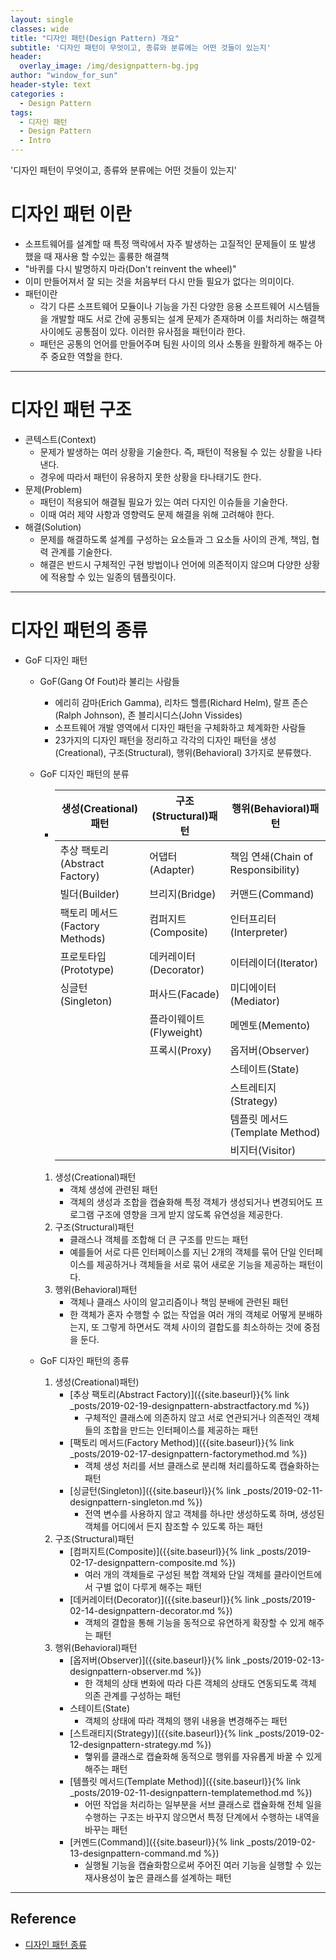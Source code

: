 ```yaml
---
layout: single
classes: wide
title: "디자인 패턴(Design Pattern) 개요"
subtitle: '디자인 패턴이 무엇이고, 종류와 분류에는 어떤 것들이 있는지'
header:
  overlay_image: /img/designpattern-bg.jpg
author: "window_for_sun"
header-style: text
categories :
  - Design Pattern
tags:
  - 디자인 패턴
  - Design Pattern
  - Intro
---
```


'디자인 패턴이 무엇이고, 종류와 분류에는 어떤 것들이 있는지'

# 디자인 패턴 이란
- 소프트웨어를 설계할 때 특정 맥락에서 자주 발생하는 고질적인 문제들이 또 발생 했을 때 재사용 할 수있는 훌륭한 해결책
- "바퀴를 다시 발명하지 마라(Don't reinvent the wheel)"
- 이미 만들어져서 잘 되는 것을 처음부터 다시 만들 필요가 없다는 의미이다.
- 패턴이란
    - 각기 다른 소프트웨어 모듈이나 기능을 가진 다양한 응용 소프트웨어 시스템들을 개발할 때도 서로 간에 공통되는 설계 문제가 존재하며 이를 처리하는 해결책 사이에도 공통점이 있다. 이러한 유사점을 패턴이라 한다.
    - 패턴은 공통의 언어를 만들어주며 팀원 사이의 의사 소통을 원활하게 해주는 아주 중요한 역할을 한다.

---
    
# 디자인 패턴 구조
- 콘텍스트(Context)
    - 문제가 발생하는 여러 상황을 기술한다. 즉, 패턴이 적용될 수 있는 상활을 나타낸다.
    - 경우에 따라서 패턴이 유용하지 못한 상황을 타나태기도 한다.
- 문제(Problem)
    - 패턴이 적용되어 해결될 필요가 있는 여러 다지인 이슈들을 기술한다.
    - 이때 여러 제약 사항과 영향력도 문제 해결을 위해 고려해야 한다.
- 해결(Solution)
    - 문제를 해결하도록 설계를 구성하는 요소들과 그 요소들 사이의 관계, 책임, 협력 관계를 기술한다.
    - 해결은 반드시 구체적인 구현 방법이나 언어에 의존적이지 않으며 다양한 상황에 적용할 수 있는 일종의 템플릿이다.
    
---

# 디자인 패턴의 종류
- GoF 디자인 패턴 
    - GoF(Gang Of Fout)라 불리는 사람들
        - 에리히 감마(Erich Gamma), 리차드 헬름(Richard Helm), 랄프 존슨(Ralph Johnson), 존 블리시디스(John Vissides)
        - 소프트웨어 개발 영역에서 디자인 패턴을 구체화하고 체계화한 사람들
        - 23가지의 디자인 패턴을 정리하고 각각의 디자인 패턴을 생성(Creational), 구조(Structural), 행위(Behavioral) 3가지로 분류했다.
    - GoF 디자인 패턴의 분류
        - | 생성(Creational)패턴 | 구조(Structural)패턴 | 행위(Behavioral)패턴 |
           |-----|-----|-----|
           | 추상 팩토리(Abstract Factory)       | 어댑터(Adapter)                      | 책임 연쇄(Chain of Responsibility)
           | 빌더(Builder)                      | 브리지(Bridge)                       | 커맨드(Command)
           | 팩토리 메서드(Factory Methods)     | 컴퍼지트(Composite)                  | 인터프리터(Interpreter)
           | 프로토타입(Prototype)              | 데커레이터(Decorator)                | 이터레이더(Iterator)
           | 싱글턴(Singleton)                  | 퍼사드(Facade)                       | 미디에이터(Mediator)
           |                                    | 플라이웨이트(Flyweight)              | 메멘토(Memento)
           |                                    | 프록시(Proxy)                        | 옵저버(Observer)
           |                                    |                                      | 스테이트(State)
           |                                    |                                      | 스트레티지(Strategy)
           |                                    |                                      | 템플릿 메서드(Template Method)
           |                                    |                                      | 비지터(Visitor)
    
        1. 생성(Creational)패턴
            - 객체 생성에 관련된 패턴  
            - 객체의 생성과 조합을 캡슐화해 특정 객체가 생성되거나 변경되어도 프로그램 구조에 영향을 크게 받지 않도록 유연성을 제공한다.
        1. 구조(Structural)패턴
            - 클래스나 객체를 조합해 더 큰 구조를 만드는 패턴
            - 예를들어 서로 다른 인터페이스를 지닌 2개의 객체를 묶어 단일 인터페이스를 제공하거나 객체들을 서로 묶어 새로운 기능을 제공하는 패턴이다.
        1. 행위(Behavioral)패턴
            - 객체나 클래스 사이의 알고리즘이나 책임 분배에 관련된 패턴
            - 한 객체가 혼자 수행할 수 없는 작업을 여러 개의 객체로 어떻게 분배하는지, 또 그렇게 하면서도 객체 사이의 결합도를 최소하하는 것에 중점을 둔다.
           
    - GoF 디자인 패턴의 종류
        1. 생성(Creational)패턴)
            - [추상 팩토리(Abstract Factory)]({{site.baseurl}}{% link _posts/2019-02-19-designpattern-abstractfactory.md %})
                - 구체적인 클래스에 의존하지 않고 서로 연관되거나 의존적인 객체들의 조합을 만드는 인터페이스를 제공하는 패턴
            - [팩토리 메서드(Factory Method)]({{site.baseurl}}{% link _posts/2019-02-17-designpattern-factorymethod.md %})
                - 객체 생성 처리를 서브 클래스로 분리해 처리를하도록 캡슐화하는 패턴
            - [싱글턴(Singleton)]({{site.baseurl}}{% link _posts/2019-02-11-designpattern-singleton.md %})
                - 전역 변수를 사용하지 않고 객체를 하나만 생성하도록 하며, 생성된 객체를 어디에서 든지 참조할 수 있도록 하는 패턴
        1. 구조(Structural)패턴
            - [컴퍼지트(Composite)]({{site.baseurl}}{% link _posts/2019-02-17-designpattern-composite.md %})
                - 여러 개의 객체들로 구성된 복합 객체와 단일 객체를 클라이언트에서 구별 없이 다루게 해주는 패턴
            - [데커레이터(Decorator)]({{site.baseurl}}{% link _posts/2019-02-14-designpattern-decorator.md %})
                - 객체의 결합을 통해 기능을 동적으로 유연하게 확장할 수 있게 해주는 패턴
        1. 행위(Behavioral)패턴
            - [옵저버(Observer)]({{site.baseurl}}{% link _posts/2019-02-13-designpattern-observer.md %})
                - 한 객체의 상태 변화에 따라 다른 객체의 상태도 연동되도록 객체 의존 관계를 구성하는 패턴
            - 스테이트(State)
                - 객체의 상태에 따라 객체의 행위 내용을 변경해주는 패턴
            - [스트래티지(Strategy)]({{site.baseurl}}{% link _posts/2019-02-12-designpattern-strategy.md %})
                - 햏위를 클래스로 캡슐화해 동적으로 행위를 자유롭게 바꿀 수 있게 해주는 패턴
            - [템플릿 메서드(Template Method)]({{site.baseurl}}{% link _posts/2019-02-11-designpattern-templatemethod.md %})
                - 어떤 작업을 처리하는 일부분을 서브 클래스로 캡슐화해 전체 일을 수행하는 구조는 바꾸지 않으면서 특정 단계에서 수행하는 내역을 바꾸는 패턴
            - [커멘드(Command)]({{site.baseurl}}{% link _posts/2019-02-13-designpattern-command.md %})
                - 실행될 기능을 캡슐화함으로써 주어진 여러 기능을 실행할 수 있는 재사용성이 높은 클래스를 설계하는 패턴
        
        
---
 
## Reference
- [디자인 패턴 종류](https://gmlwjd9405.github.io/2018/07/06/design-pattern.html)